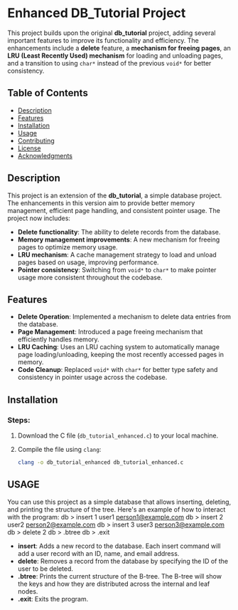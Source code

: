 # Enhanced DB_Tutorial Project

This project builds upon the original **db_tutorial** project, adding several important features to improve its functionality and efficiency. The enhancements include a **delete** feature, a **mechanism for freeing pages**, an **LRU (Least Recently Used) mechanism** for loading and unloading pages, and a transition to using `char*` instead of the previous `void*` for better consistency.

## Table of Contents
- [Description](#description)
- [Features](#features)
- [Installation](#installation)
- [Usage](#usage)
- [Contributing](#contributing)
- [License](#license)
- [Acknowledgments](#acknowledgments)

## Description

This project is an extension of the **db_tutorial**, a simple database project. The enhancements in this version aim to provide better memory management, efficient page handling, and consistent pointer usage. The project now includes:

- **Delete functionality**: The ability to delete records from the database.
- **Memory management improvements**: A new mechanism for freeing pages to optimize memory usage.
- **LRU mechanism**: A cache management strategy to load and unload pages based on usage, improving performance.
- **Pointer consistency**: Switching from `void*` to `char*` to make pointer usage more consistent throughout the codebase.

## Features

- **Delete Operation**: Implemented a mechanism to delete data entries from the database.
- **Page Management**: Introduced a page freeing mechanism that efficiently handles memory.
- **LRU Caching**: Uses an LRU caching system to automatically manage page loading/unloading, keeping the most recently accessed pages in memory.
- **Code Cleanup**: Replaced `void*` with `char*` for better type safety and consistency in pointer usage across the codebase.

## Installation

### Steps:
1. Download the C file (`db_tutorial_enhanced.c`) to your local machine.

2. Compile the file using `clang`:
   ```bash
   clang -o db_tutorial_enhanced db_tutorial_enhanced.c

## USAGE
You can use this project as a simple database that allows inserting, deleting, and printing the structure of the tree. Here's an example of how to interact with the program:
db > insert 1 user1 person1@example.com
db > insert 2 user2 person2@example.com
db > insert 3 user3 person3@example.com
db > delete 2
db > .btree
db > .exit
- **insert**: Adds a new record to the database. Each insert command will add a user record with an ID, name, and email address.
- **delete**: Removes a record from the database by specifying the ID of the user to be deleted.
- **.btree**: Prints the current structure of the B-tree. The B-tree will show the keys and how they are distributed across the internal and leaf nodes.
- **.exit**: Exits the program.

